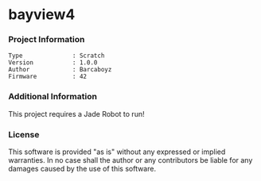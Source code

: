 bayview4
================



### Project Information
```
Type              : Scratch
Version           : 1.0.0
Author            : Barcaboyz
Firmware          : 42
```

### Additional Information
This project requires a Jade Robot to run!

### License
This software is provided "as is" without any expressed or implied warranties.  In no case shall the author or any contributors be liable for any damages caused by the use of this software.

